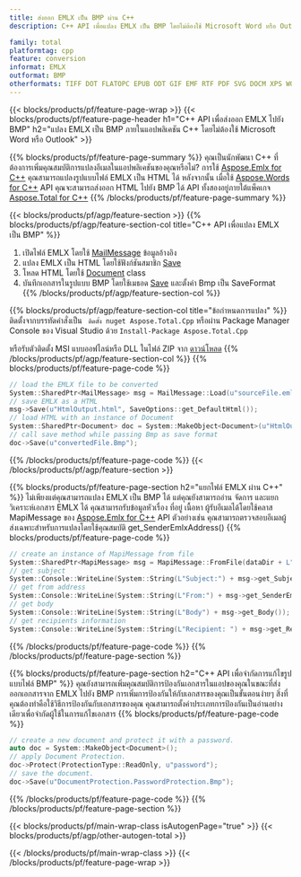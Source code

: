 ```yaml
---
title: ส่งออก EMLX เป็น BMP ผ่าน C++
description: C++ API เพื่อแปลง EMLX เป็น BMP โดยไม่ต้องใช้ Microsoft Word หรือ Outlook

family: total
platformtag: cpp
feature: conversion
informat: EMLX
outformat: BMP
otherformats: TIFF DOT FLATOPC EPUB ODT GIF EMF RTF PDF SVG DOCM XPS WORDML PNG OTT DOTM JPEG DOC PCL PS DOCX DOTX TEXT MD
---
```

{{< blocks/products/pf/feature-page-wrap >}}
{{< blocks/products/pf/feature-page-header h1="C++ API เพื่อส่งออก EMLX ไปยัง BMP" h2="แปลง EMLX เป็น BMP ภายในแอปพลิเคชัน C++ โดยไม่ต้องใช้ Microsoft Word หรือ Outlook" >}}

{{% blocks/products/pf/feature-page-summary %}}
คุณเป็นนักพัฒนา C++ ที่ต้องการเพิ่มคุณสมบัติการแปลงอีเมลในแอปพลิเคชันของคุณหรือไม่? การใช้ [Aspose.Emlx for C++](https://products.aspose.com/emlx/cpp/) คุณสามารถแปลงรูปแบบไฟล์ EMLX เป็น HTML ได้ หลังจากนั้น เมื่อใช้ [Aspose.Words for C++](https://products.aspose.com/words/cpp/) API คุณจะสามารถส่งออก HTML ไปยัง BMP ได้ API ทั้งสองอยู่ภายใต้แพ็คเกจ [Aspose.Total for C++](https://products.aspose.com/total/cpp/) 
{{% /blocks/products/pf/feature-page-summary  %}}

{{< blocks/products/pf/agp/feature-section >}}
{{% blocks/products/pf/agp/feature-section-col title="C++ API เพื่อแปลง EMLX เป็น BMP" %}}
1. เปิดไฟล์ EMLX โดยใช้ [MailMessage](https://reference.aspose.com/emlx/cpp/class/aspose.emlx.mail_message) ข้อมูลอ้างอิง
2. แปลง EMLX เป็น HTML โดยใช้ฟังก์ชันสมาชิก [Save](https://reference.aspose.com/emlx/cpp/class/aspose.emlx.mail_message#a7e7c6b50c8db5a8bcc6934db02b4a786)
3. โหลด HTML โดยใช้ [Document](https://reference.aspose.com/words/cpp/class/aspose.words.document) class
4. บันทึกเอกสารในรูปแบบ BMP โดยใช้เมธอด [Save](https://reference.aspose.com/words/cpp/class/aspose.words.document#save_string_saveformat) และตั้งค่า Bmp เป็น SaveFormat
{{% /blocks/products/pf/agp/feature-section-col %}}

{{% blocks/products/pf/agp/feature-section-col title="ข้อกำหนดการแปลง" %}}
ติดตั้งจากบรรทัดคำสั่งเป็น ``` ติดตั้ง nuget Aspose.Total.Cpp``` หรือผ่าน Package Manager Console ของ Visual Studio ด้วย ```Install-Package Aspose.Total.Cpp```

หรือรับตัวติดตั้ง MSI แบบออฟไลน์หรือ DLL ในไฟล์ ZIP จาก [ดาวน์โหลด](https://releases.aspose.com/total/cpp)
{{% /blocks/products/pf/agp/feature-section-col %}}
{{% blocks/products/pf/feature-page-code %}}

```cpp
// load the EMLX file to be converted
System::SharedPtr<MailMessage> msg = MailMessage::Load(u"sourceFile.emlx");
// save EMLX as a HTML 
msg->Save(u"HtmlOutput.html", SaveOptions::get_DefaultHtml());  
// load HTML with an instance of Document
System::SharedPtr<Document> doc = System::MakeObject<Document>(u"HtmlOutput.html");
// call save method while passing Bmp as save format
doc->Save(u"convertedFile.Bmp");
```


{{% /blocks/products/pf/feature-page-code %}}
{{< /blocks/products/pf/agp/feature-section >}}

{{% blocks/products/pf/feature-page-section  h2="แยกไฟล์ EMLX ผ่าน C++" %}}
ไม่เพียงแต่คุณสามารถแปลง EMLX เป็น BMP ได้ แต่คุณยังสามารถอ่าน จัดการ และแยกวิเคราะห์เอกสาร EMLX ได้ คุณสามารถรับข้อมูลหัวเรื่อง ที่อยู่ เนื้อหา ผู้รับอีเมลได้โดยใช้คลาส MapiMessage ของ [Aspose.Emlx for C++](https://products.aspose.com/emlx/cpp/) API ตัวอย่างเช่น คุณสามารถตรวจสอบอีเมลผู้ส่งเฉพาะสำหรับการแปลงโดยใช้คุณสมบัติ get_SenderEmlxAddress()
{{% blocks/products/pf/feature-page-code %}}

```cpp
// create an instance of MapiMessage from file
System::SharedPtr<MapiMessage> msg = MapiMessage::FromFile(dataDir + L"message.emlx");
// get subject
System::Console::WriteLine(System::String(L"Subject:") + msg->get_Subject());
// get from address
System::Console::WriteLine(System::String(L"From:") + msg->get_SenderEmlxAddress());
// get body
System::Console::WriteLine(System::String(L"Body") + msg->get_Body());
// get recipients information
System::Console::WriteLine(System::String(L"Recipient: ") + msg->get_Recipients());
```

{{% /blocks/products/pf/feature-page-code  %}}
{{% /blocks/products/pf/feature-page-section %}}

{{% blocks/products/pf/feature-page-section  h2="C++ API เพื่อจำกัดการแก้ไขรูปแบบไฟล์ BMP" %}}
คุณยังสามารถเพิ่มคุณสมบัติการป้องกันเอกสารในแอปของคุณในขณะที่ส่งออกเอกสารจาก EMLX ไปยัง BMP การเพิ่มการป้องกันให้กับเอกสารของคุณเป็นขั้นตอนง่ายๆ สิ่งที่คุณต้องทำคือใช้วิธีการป้องกันกับเอกสารของคุณ คุณสามารถตั้งค่าประเภทการป้องกันเป็นอ่านอย่างเดียวเพื่อจำกัดผู้ใช้ในการแก้ไขเอกสาร
{{% blocks/products/pf/feature-page-code %}}

```cpp
// create a new document and protect it with a password.
auto doc = System::MakeObject<Document>();
// apply Document Protection.
doc->Protect(ProtectionType::ReadOnly, u"password");
// save the document.
doc->Save(u"DocumentProtection.PasswordProtection.Bmp");
```

{{% /blocks/products/pf/feature-page-code  %}}
{{% /blocks/products/pf/feature-page-section %}}

{{< blocks/products/pf/main-wrap-class isAutogenPage="true" >}}
{{< blocks/products/pf/agp/other-autogen-total >}}
 
{{< /blocks/products/pf/main-wrap-class >}}
{{< /blocks/products/pf/feature-page-wrap >}}